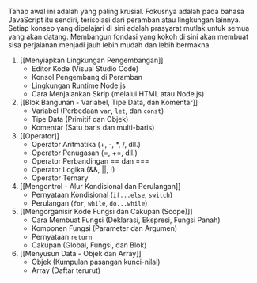 
Tahap awal ini adalah yang paling krusial. Fokusnya adalah pada bahasa JavaScript itu sendiri, terisolasi dari peramban atau lingkungan lainnya. Setiap konsep yang dipelajari di sini adalah prasyarat mutlak untuk semua yang akan datang. Membangun fondasi yang kokoh di sini akan membuat sisa perjalanan menjadi jauh lebih mudah dan lebih bermakna.

1. [[Menyiapkan Lingkungan Pengembangan]]
	- Editor Kode (Visual Studio Code)
	- Konsol Pengembang di Peramban
	- Lingkungan Runtime Node.js
	- Cara Menjalankan Skrip (melalui HTML atau Node.js)
2. [[Blok Bangunan - Variabel, Tipe Data, dan Komentar]]
	- Variabel (Perbedaan `var`, `let`, dan `const`)
	- Tipe Data (Primitif dan Objek)
	- Komentar (Satu baris dan multi-baris)
3. [[Operator]]
	- Operator Aritmatika (+, -, \*, /, dll.)
	- Operator Penugasan (=, +=, dll.)
	- Operator Perbandingan == dan ===
	- Operator Logika (&&, ||, !)
	- Operator Ternary
4. [[Mengontrol - Alur Kondisional dan Perulangan]]
	- Pernyataan Kondisional (`if...else`, `switch`)
	- Perulangan (`for`, `while`, `do...while`)
5. [[Mengorganisir Kode Fungsi dan Cakupan (Scope)]]
	- Cara Membuat Fungsi (Deklarasi, Ekspresi, Fungsi Panah)
	- Komponen Fungsi (Parameter dan Argumen)
	- Pernyataan `return`
	- Cakupan (Global, Fungsi, dan Blok)
6. [[Menyusun Data - Objek dan Array]]
	- Objek (Kumpulan pasangan kunci-nilai)
	- Array (Daftar terurut)